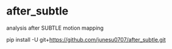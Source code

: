 # after_subtle
analysis after SUBTLE motion mapping

pip install -U git+https://github.com/junesu0707/after_subtle.git
